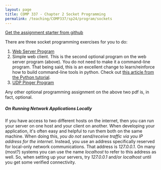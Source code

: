 ```yaml
---
layout: page
title: COMP 337 - Chapter 2 Socket Programming
permalink: /teaching/COMP337/sp24/program/sockets
---
```


[Get the assignment starter from github](https://classroom.github.com/a/9N__bdUj)

There are three socket programming exercises for you to do:

1. [Web Server Program](https://gaia.cs.umass.edu/kurose_ross/programming/Python_code_only/WebServer_programming_lab_only.pdf)
2. Simple web client. This is the second optional program on the web server program (above). You do not need to make it a command-line program. That being said, this is an excellent change to learn/reinforce how to build command-line tools in python. Check out [this article from the Python tutorial](https://docs.python.org/3/tutorial/stdlib.html#command-line-arguments).  
3. [UDP Pinger Program](https://gaia.cs.umass.edu/kurose_ross/programming/Python_code_only/UDP_Pinger_programming_lab_only.pdf) 


Any other optional programming assignment on the above two pdf is, in fact, optional. 


##### On Running Network Applications Locally

If you have access to two different hosts on the internet, then you can run your server on one host and your client on another.  When developing your application, it's often easy and helpful to run them both on the same machine.  When doing this, *you do not send/receive traffic via you IP address for the internet*.  Instead, you use an address specifically reserved for local-only network communications. That address is *127.0.0.1*.  On many (most?) systems you can use the name *localhost* to refer to this address as well.  So, when setting up your servers, try *127.0.0.1* and/or *localhost* until you get some verified connectivity.  




